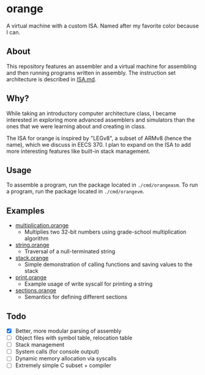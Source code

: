 # orange

A virtual machine with a custom ISA. Named after my favorite color because I can.

## About

This repository features an assembler and a virtual machine for assembling and then running programs written in assembly. The instruction set architecture is described in [ISA.md](ISA.md).

## Why?

While taking an introductory computer architecture class, I became interested in exploring more advanced assemblers and simulators than the ones that we were learning about and creating in class.

The ISA for orange is inspired by "LEGv8", a subset of ARMv8 (hence the name), which we discuss in EECS 370. I plan to expand on the ISA to add more interesting features like built-in stack management. 

## Usage

To assemble a program, run the package located in `./cmd/orangeasm`. To run a program, run the package located in `./cmd/orangevm`.

## Examples

- [multiplication.orange](./programs/multiplication.orange)
  - Multiplies two 32-bit numbers using grade-school multiplication algorithm
- [string.orange](./programs/string.orange)
  - Traversal of a null-terminated string
- [stack.orange](./programs/stack.orange)
  - Simple demonstration of calling functions and saving values to the stack
- [print.orange](./programs/print.orange)
  - Example usage of write syscall for printing a string
- [sections.orange](./programs/sections.orange)
  - Semantics for defining different sections

## Todo

- [x] Better, more modular parsing of assembly
- [ ] Object files with symbol table, relocation table
- [ ] Stack management
- [ ] System calls (for console output)
- [ ] Dynamic memory allocation via syscalls
- [ ] Extremely simple C subset + compiler
